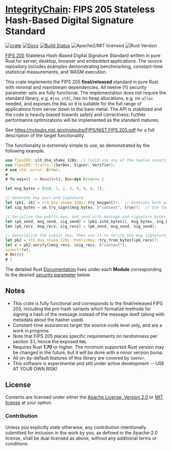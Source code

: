 # [IntegrityChain]: FIPS 205 Stateless Hash-Based Digital Signature Standard

[![crate][crate-image]][crate-link]
[![Docs][docs-image]][docs-link]
[![Build Status][build-image]][build-link]
![Apache2/MIT licensed][license-image]
![Rust Version][rustc-image]

[FIPS 205] Stateless Hash-Based Digital Signature Standard written in pure Rust for server, 
desktop, browser and embedded applications. The source repository includes examples demonstrating 
benchmarking, constant-time statistical measurements, and WASM execution.

This crate implements the FIPS 205 **final/released** standard in pure Rust with minimal and mainstream dependencies. All 
twelve (!!) security parameter sets are fully functional. The implementation does not require the standard library, 
e.g. `#[no_std]`, has no heap allocations, e.g. no `alloc` needed, and exposes the `RNG` so it is suitable for the 
full range of applications from server down to the bare-metal. The API is stabilized and the code is heavily biased 
towards safety  and correctness; further performance optimizations will be implemented as the standard matures. 

See <https://nvlpubs.nist.gov/nistpubs/FIPS/NIST.FIPS.205.pdf> for a full description of the target functionality.

The functionality is extremely simple to use, as demonstrated by the following example.

~~~rust
use fips205::slh_dsa_shake_128s; // Could use any of the twelve security parameter sets. 
use fips205::traits::{SerDes, Signer, Verifier};
# use std::error::Error;
#
# fn main() -> Result<(), Box<dyn Error>> {

let msg_bytes = [0u8, 1, 2, 3, 4, 5, 6, 7];

// Generate key pair and signature
let (pk1, sk) = slh_dsa_shake_128s::try_keygen()?;  // Generate both public and secret keys
let sig_bytes = sk.try_sign(&msg_bytes, b"context", true)?;  // Use the secret key to generate signature

// Serialize the public key, and send with message and signature bytes
let (pk_send, msg_send, sig_send) = (pk1.into_bytes(), msg_bytes, sig_bytes);
let (pk_recv, msg_recv, sig_recv) = (pk_send, msg_send, sig_send);

// Deserialize the public key, then use it to verify the msg signature
let pk2 = slh_dsa_shake_128s::PublicKey::try_from_bytes(&pk_recv)?;
let v = pk2.verify(&msg_recv, &sig_recv, b"context");
assert!(v); 
# Ok(())
# }
~~~

The detailed Rust [Documentation][docs-link] lives under each **Module** corresponding to the 
desired [security parameter](#modules) below. 

## Notes

* This crate is fully functional and corresponds to the final/released FIPS 205, including
  the pre-hash variants which formalize methods for signing a hash of the message instead of 
  the message itself (along with metadata about the hasher used).
* Constant-time assurances target the source-code level only, and are a work in progress.
* Note that FIPS 205 places specific requirements on randomness per section 3.1, hence the exposed `RNG`.
* Requires Rust **1.70** or higher. The minimum supported Rust version may be changed in the future, 
  but it will be done with a minor version bump.
* All on-by-default features of this library are covered by `SemVer`.
* This software is experimental and still under active development -- USE AT YOUR OWN RISK!

## License

Contents are licensed under either the [Apache License, Version 2.0](http://www.apache.org/licenses/LICENSE-2.0)
or [MIT license](http://opensource.org/licenses/MIT) at your option.

### Contribution

Unless you explicitly state otherwise, any contribution intentionally submitted for inclusion in the work by you, as 
defined in the Apache-2.0 license, shall be dual licensed as above, without any additional terms or conditions.

[//]: # (badges)

[crate-image]: https://img.shields.io/crates/v/fips205
[crate-link]: https://crates.io/crates/fips205
[docs-image]: https://docs.rs/fips205/badge.svg
[docs-link]: https://docs.rs/fips205/
[build-image]: https://github.com/integritychain/fips205/workflows/test/badge.svg
[build-link]: https://github.com/integritychain/fips205/actions?query=workflow%3Atest
[license-image]: https://img.shields.io/badge/license-Apache2.0/MIT-blue.svg
[rustc-image]: https://img.shields.io/badge/rustc-1.70+-blue.svg

[//]: # (general links)

[IntegrityChain]: https://github.com/integritychain/
[FIPS 205]: https://csrc.nist.gov/pubs/fips/205/final
